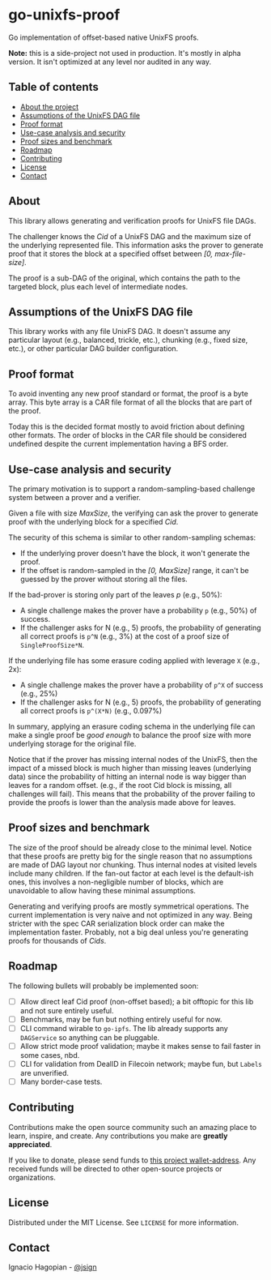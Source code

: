 # go-unixfs-proof

Go implementation of offset-based native UnixFS proofs.

**Note:** this is a side-project not used in production. It's mostly in alpha version. It isn't optimized at any level nor audited in any way. 

## Table of contents
- [About the project](#about)
- [Assumptions of the UnixFS DAG file](#Assumptions-of-the-UnixFS-DAG-file)
- [Proof format](#proof-format)
- [Use-case analysis and security](#use-case-analysis-and-security)
- [Proof sizes and benchmark](#proof-sizes-and-benchmark)
- [Roadmap](#roadmap)
- [Contributing](#contributing)
- [License](#license)
- [Contact](#contact)


## About
This library allows generating and verification proofs for UnixFS file DAGs.

The challenger knows the _Cid_ of a UnixFS DAG and the maximum size of the underlying represented file. This information asks the prover to generate proof that it stores the block at a specified offset between _[0, max-file-size]_.

The proof is a sub-DAG of the original, which contains the path to the targeted block, plus each level of intermediate nodes.

## Assumptions of the UnixFS DAG file
This library works with any file UnixFS DAG. It doesn't assume any particular layout (e.g., balanced, trickle, etc.), chunking (e.g., fixed size, etc.), or other particular DAG builder configuration.

## Proof format
To avoid inventing any new proof standard or format, the proof is a byte array. This byte array is a CAR file format of all the blocks that are part of the proof.

Today this is the decided format mostly to avoid friction about defining other formats. The order of blocks in the CAR file should be considered undefined despite the current implementation having a BFS order.

## Use-case analysis and security
The primary motivation is to support a random-sampling-based challenge system between a prover and a verifier.

Given a file with size _MaxSize_, the verifying can ask the prover to generate proof with the underlying block for a specified _Cid_.

The security of this schema is similar to other random-sampling schemas:
- If the underlying prover doesn't have the block, it won't generate the proof.
- If the offset is random-sampled in the _[0, MaxSize]_ range, it can't be guessed by the prover without storing all the files.

If the bad-prover is storing  only part of the leaves _p_ (e.g., 50%):
- A single challenge makes the prover have a probability `p` (e.g., 50%) of success.
- If the challenger asks for N (e.g., 5) proofs, the probability of generating all correct proofs is `p^N` (e.g., 3%) at the cost of a proof size of `SingleProofSize*N`.

If the underlying file has some erasure coding applied with leverage `X` (e.g., 2x):
- A single challenge makes the prover have a probability of `p^X` of success (e.g., 25%)
- If the challenger asks for N (e.g., 5) proofs, the probability of generating all correct proofs is `p^(X*N)` (e.g., 0.097%)

In summary, applying an erasure coding schema in the underlying file can make a single proof be _good enough_ to balance the proof size with more underlying storage for the original file.

Notice that if the prover has missing internal nodes of the UnixFS, then the impact of a missed block is much higher than missing leaves (underlying data) since the probability of hitting an internal node is way bigger than leaves for a random offset. (e.g., if the root Cid block is missing, all challenges will fail). This means that the probability of the prover failing to provide the proofs is lower than the analysis made above for leaves.


## Proof sizes and benchmark
The size of the proof should be already close to the minimal level. Notice that these proofs are pretty big for the single reason that no assumptions are made of DAG layout nor chunking. Thus internal nodes at visited levels include many children. If the fan-out factor at each level is the default-ish ones, this involves a non-negligible number of blocks, which are unavoidable to allow having these minimal assumptions.

Generating and verifying proofs are mostly symmetrical operations. The current implementation is very naive and not optimized in any way. Being stricter with the spec CAR serialization block order can make the implementation faster. Probably, not a big deal unless you're generating proofs for thousands of _Cids_.

## Roadmap
The following bullets will probably be implemented soon:
- [ ] Allow direct leaf Cid proof (non-offset based); a bit offtopic for this lib and not sure entirely useful.
- [ ] Benchmarks, may be fun but nothing entirely useful for now.
- [ ] CLI command wirable to `go-ipfs`. The lib already supports any `DAGService` so anything can be pluggable.
- [ ] Allow strict mode proof validation; maybe it makes sense to fail faster in some cases, nbd.
- [ ] CLI for validation from DealID in Filecoin network; maybe fun, but `Labels` are unverified.
- [ ] Many border-case tests.

## Contributing

Contributions make the open source community such an amazing place to learn, inspire, and create. Any contributions you make are **greatly appreciated**.

If you like to donate, please send funds to [this project wallet-address](https://etherscan.io/address/0x2750E75E3771Dfb5041D5014a3dCC6e052fcd575). Any received funds will be directed to other open-source projects or organizations.

## License

Distributed under the MIT License. See `LICENSE` for more information.

## Contact
Ignacio Hagopian - [@jsign](https://github.com/jsign) 
